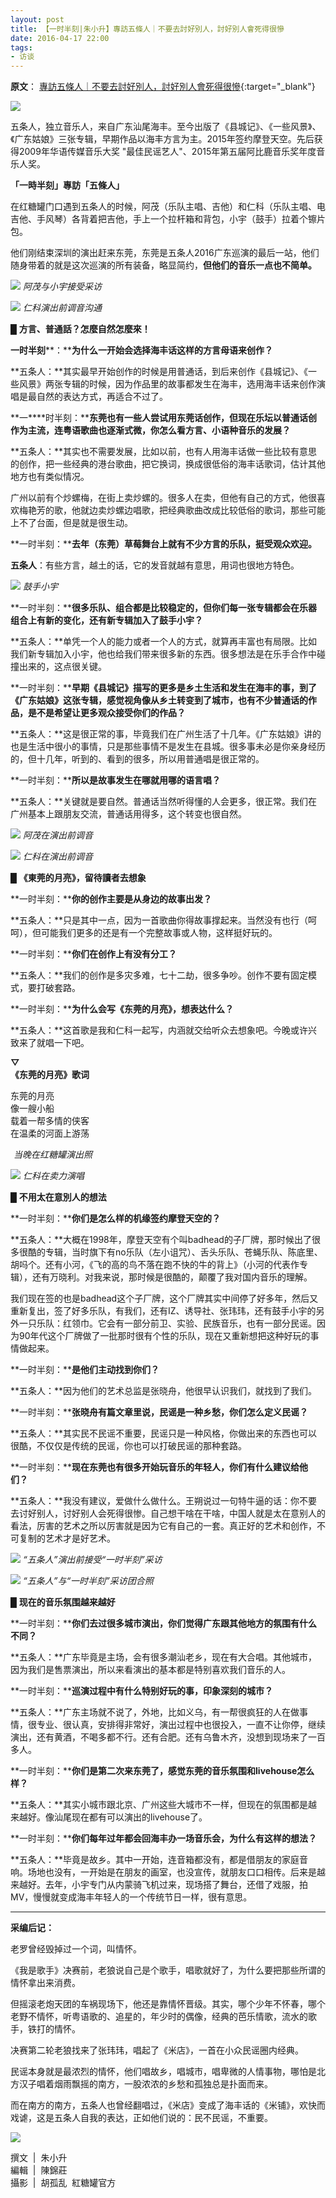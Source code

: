 ```yaml
---
layout: post
title: 【一时半刻|朱小升】專訪五條人｜不要去討好別人，討好別人會死得很慘
date: 2016-04-17 22:00
tags:
- 访谈
---
```

**原文**：
[專訪五條人｜不要去討好別人，討好別人會死得很慘](https://mp.weixin.qq.com/s/vqlv7nqfjoMcl97WlGAqbw){:target="_blank"}

![](http://mmbiz.qpic.cn/mmbiz/BCRN25mC969m3dIlIredeFB0ibfq4bjUuXicKUIwkj7NQqzpjFP9SZLkAUOorPqBziafJ0vdloYgLXarsZqvibZFLg/640?wx_fmt=jpeg&tp=webp&wxfrom=5&wx_lazy=1&wx_co=1)  

  

五条人，独立音乐人，来自广东汕尾海丰。至今出版了《县城记》、《一些风景》、《广东姑娘》三张专辑，早期作品以海丰方言为主。2015年签约摩登天空。先后获得2009年华语传媒音乐大奖 "最佳民谣艺人"、2015年第五届阿比鹿音乐奖年度音乐人奖。

  

  

**「一時半刻」專訪「五條人」**

在红糖罐门口遇到五条人的时候，阿茂（乐队主唱、吉他）和仁科（乐队主唱、电吉他、手风琴）各背着把吉他，手上一个拉杆箱和背包，小宇（鼓手）拉着个镲片包。

他们刚结束深圳的演出赶来东莞，东莞是五条人2016广东巡演的最后一站，他们随身带着的就是这次巡演的所有装备，略显简约，**但他们的音乐一点也不简单。**

![](http://mmbiz.qpic.cn/mmbiz/BCRN25mC96ibgK4xSc60RexEhatPdSuciayfc4ThuB6piahLV6tCUeEcWibLTAvIRmiaxN2sQwV77bp4Jw6JSng5xrw/640?wx_fmt=jpeg&tp=webp&wxfrom=5&wx_lazy=1&wx_co=1)
*阿茂与小宇接受采访*

![](http://mmbiz.qpic.cn/mmbiz/BCRN25mC96ibgK4xSc60RexEhatPdSuciaMmO8MKjbxmx3IqvIkDEhoice2KyxAq0xrndQZMibmIqHVelb3P3RFpNA/640?wx_fmt=jpeg&tp=webp&wxfrom=5&wx_lazy=1&wx_co=1)
*仁科演出前调音沟通*


**█** **方言、普通話？怎麼自然怎麼來！**

**一时半刻****：****为什么一开始会选择海丰话这样的方言母语来创作？**

**五条人：**其实最早开始创作的时候是用普通话，到后来创作《县城记》、《一些风景》两张专辑的时候，因为作品里的故事都发生在海丰，选用海丰话来创作演唱是最自然的表达方式，再适合不过了。


**一****时半刻：****东莞也有一些人尝试用东莞话创作，但现在乐坛以普通话创作为主流，连粤语歌曲也逐渐式微，你怎么看方言、小语种音乐的发展？**

**五条人：**其实也不需要发展，比如以前，也有人用海丰话做一些比较有意思的创作，把一些经典的港台歌曲，把它换词，换成很低俗的海丰话歌词，估计其他地方也有类似情况。

广州以前有个炒螺梅，在街上卖炒螺的。很多人在卖，但他有自己的方式，他很喜欢梅艳芳的歌，他就边卖炒螺边唱歌，把经典歌曲改成比较低俗的歌词，那些可能上不了台面，但是就是很生动。

**一时半刻：****去年（东莞）草莓舞台上就有不少方言的乐队，挺受观众欢迎。**

**五条人**：有些方言，越土的话，它的发音就越有意思，用词也很地方特色。

![](http://mmbiz.qpic.cn/mmbiz/BCRN25mC96ibgK4xSc60RexEhatPdSucia7GDJiclFZcp3pkNT71IPA2al0RTSTYQmOVEvQuEzA6OGPl0hiaVOv6BQ/640?wx_fmt=jpeg&tp=webp&wxfrom=5&wx_lazy=1&wx_co=1)
*鼓手小宇*

**一时半刻：****很多乐队、组合都是比较稳定的，但你们每一张专辑都会在乐器组合上有新的变化，还有新专辑加入了鼓手小宇？**

**五条人：**单凭一个人的能力或者一个人的方式，就算再丰富也有局限。比如我们新专辑加入小宇，他也给我们带来很多新的东西。很多想法是在乐手合作中碰撞出来的，这点很关键。

**一时半刻：****早期《县城记》描写的更多是乡土生活和发生在海丰的事，到了《广东姑娘》这张专辑，感觉视角像从乡土转变到了城市，也有不少普通话的作品，是不是希望让更多观众接受你们的作品？**

**五条人：**这是很正常的事，毕竟我们在广州生活了十几年。《广东姑娘》讲的也是生活中很小的事情，只是那些事情不是发生在县城。很多事未必是你亲身经历的，但十几年，听到的、看到的很多，所以用普通唱是很正常的。

**一时半刻：****所以是故事发生在哪就用哪的语言唱？**

**五条人：**关键就是要自然。普通话当然听得懂的人会更多，很正常。我们在广州基本上跟朋友交流，普通话用得多，这个转变也很自然。  

![](http://mmbiz.qpic.cn/mmbiz/BCRN25mC96ibgK4xSc60RexEhatPdSuciaXxtPvmxMpmoOguvIwXu2UPPO1wOcKwxHZsWvYYexxgRrD3XEKu8vHw/640?wx_fmt=jpeg&tp=webp&wxfrom=5&wx_lazy=1&wx_co=1)
*阿茂在演出前调音*

![](http://mmbiz.qpic.cn/mmbiz/BCRN25mC96ibgK4xSc60RexEhatPdSuciaeZ9vn9ah91Uz35otVpIJVFAz9IeRVNDKic8tjpicW4vSibibaMlR0oF32Q/640?wx_fmt=jpeg&tp=webp&wxfrom=5&wx_lazy=1&wx_co=1)
*仁科在演出前调音*


█ **《東莞的月亮》，留待讀者去想象**

**一时半刻：****你的创作主要是从身边的故事出发？**

**五条人：**只是其中一点，因为一首歌曲你得故事撑起来。当然没有也行（呵呵），但可能我们更多的还是有一个完整故事或人物，这样挺好玩的。


**一时半刻：****你们在创作上有没有分工？**

**五条人：**我们的创作是多灾多难，七十二劫，很多争吵。创作不要有固定模式，要打破套路。

**一时半刻：****为什么会写《东莞的月亮》，想表达什么？**

**五条人：**这首歌是我和仁科一起写，内涵就交给听众去想象吧。今晚或许兴致来了就唱一下吧。


**▽**    
**《东莞的月亮》歌词**

东莞的月亮    
像一艘小船    
载着一帮多情的侠客    
在温柔的河面上游荡

![](data:image/gif;base64,iVBORw0KGgoAAAANSUhEUgAAAAEAAAABCAYAAAAfFcSJAAAADUlEQVQImWNgYGBgAAAABQABh6FO1AAAAABJRU5ErkJggg==)
*当晚在红糖罐演出照*

![](http://mmbiz.qpic.cn/mmbiz/BCRN25mC96ibgK4xSc60RexEhatPdSuciaAGBXuK2T5jcavzBVg0pia7licOPBXZ8FK5bum4iae2qkVIRhOaL08fmkw/640?wx_fmt=jpeg&tp=webp&wxfrom=5&wx_lazy=1&wx_co=1)
*仁科在卖力演唱*


█ **不用太在意別人的想法**

**一时半刻：****你们是怎么样的机缘签约摩登天空的？**  

**五条人：**大概在1998年，摩登天空有个叫badhead的子厂牌，那时候出了很多很酷的专辑，当时旗下有no乐队（左小诅咒）、舌头乐队、苍蝇乐队、陈底里、胡吗个。还有小河，《飞的高的鸟不落在跑不快的牛的背上》（小河的代表作专辑），还有万晓利。对我来说，那时候是很酷的，颠覆了我对国内音乐的理解。

我们现在签的也是badhead这个子厂牌，这个厂牌其实中间停了好多年，然后又重新复出，签了好多乐队，有我们，还有IZ、诱导社、张玮玮，还有鼓手小宇的另外一只乐队：红领巾。它会有一部分前卫、实验、民族音乐，也有一部分民谣。因为90年代这个厂牌做了一批那时很有个性的乐队，现在又重新想把这种好玩的事情做起来。

**一时半刻：****是他们主动找到你们？**

**五条人：**因为他们的艺术总监是张晓舟，他很早认识我们，就找到了我们。

**一时半刻：****张晓舟有篇文章里说，民谣是一种乡愁，你们怎么定义民谣？**

**五条人：**其实民不民谣不重要，民谣只是一种风格，你做出来的东西也可以很酷，不仅仅是传统的民谣，你也可以打破民谣的那种套路。

**一时半刻：****现在东莞也有很多开始玩音乐的年轻人，你们有什么建议给他们？**

**五条人：**我没有建议，爱做什么做什么。王朔说过一句特牛逼的话：你不要去讨好别人，讨好别人会死得很惨。自己想干啥在干啥，中国人就是太在意别人的看法，厉害的艺术之所以厉害就是因为它有自己的一套。真正好的艺术和创作，不可复制的艺术才是好艺术。

![](http://mmbiz.qpic.cn/mmbiz/BCRN25mC96ibgK4xSc60RexEhatPdSuciaXJicjznIOv8UqSMiaRCN4FzJddKcTKje4uICIXr9JhLTWjwBykIaL4Ig/640?wx_fmt=jpeg&tp=webp&wxfrom=5&wx_lazy=1&wx_co=1)
*“五条人”演出前接受“一时半刻”采访*

![](http://mmbiz.qpic.cn/mmbiz/BCRN25mC96ibgK4xSc60RexEhatPdSuciabFT6Nzib1g8nS2RTia8esSSwxJYz1IazicKvT4NHSJuJPHLBibbIW4WKXg/640?wx_fmt=jpeg&tp=webp&wxfrom=5&wx_lazy=1&wx_co=1)
*“五条人”与“一时半刻”采访团合照*


█ ****现在的音乐氛围越来越好****  

**一时半刻：****你们去过很多城市演出，你们觉得广东跟其他地方的氛围有什么不同？** 

**五条人：**广东毕竟是主场，会有很多潮汕老乡，现在有大合唱。其他城市，因为我们是售票演出，所以来看演出的基本都是特别喜欢我们音乐的人。

**一时半刻：****巡演过程中有什么特别好玩的事，印象深刻的城市？**

**五条人：**广东主场就不说了，外地，比如义乌，有一帮很疯狂的人在做事情，很专业、很认真，安排得非常好，演出过程中也很投入，一直不让你停，继续演出，还有黄酒，不喝多都不行。还有合肥。还有乌鲁木齐，没想到现场来了一百多人。

**一时半刻：****你们是第二次来东莞了，感觉东莞的音乐氛围和livehouse怎么样？**

**五条人：**其实小城市跟北京、广州这些大城市不一样，但现在的氛围都是越来越好。像汕尾现在都有可以演出的livehouse了。

**一时半刻：****你们每年过年都会回海丰办一场音乐会，为什么有这样的想法？**


**五条人：**毕竟是故乡。其中一开始，连音箱都没有，都是借朋友的家庭音响。场地也没有，一开始是在朋友的画室，也没宣传，就朋友口口相传。后来是越来越好。去年，小宇专门从内蒙骑飞机过来，现场搭了舞台，还借了戏服，拍MV，慢慢就变成海丰年轻人的一个传统节日一样，很有意思。
  
* * * 

**采编后记：**

老罗曾经毁掉过一个词，叫情怀。

《我是歌手》决赛前，老狼说自己是个歌手，唱歌就好了，为什么要把那些所谓的情怀拿出来消费。

但摇滚老炮天团的车祸现场下，他还是靠情怀晋级。其实，哪个少年不怀春，哪个老野不情怀，听粤语歌的、追星的，年少时的偶像，经典的芭乐情歌，流水的歌手，铁打的情怀。

决赛第二轮老狼找来了张玮玮，唱起了《米店》，一首在小众民谣圈内经典。

民谣本身就是最浓烈的情怀，他们唱故乡，唱城市，唱卑微的人情事物，哪怕是北方汉子唱着烟雨飘摇的南方，一股浓浓的乡愁和孤独总是扑面而来。

而在南方的南方，五条人也曾经翻唱过，《米店》变成了海丰话的《米铺》，欢快而戏谑，这是五条人自我的表达，正如他们说的：民不民谣，不重要。

![](http://mmbiz.qpic.cn/mmbiz/BCRN25mC969WiaJwZzqC8zjOzu1opXJS6jrClicNHfY9EibboJNhiaDdgPLibbZImhpBVCZbtRHXbnqX6eQWicMcH4BA/640?wx_fmt=png&tp=webp&wxfrom=5&wx_lazy=1&wx_co=1)


  

撰文  \|  朱小升    
編輯  \|  陳錦莊   
攝影  \|  胡孤乱  紅糖罐官方
